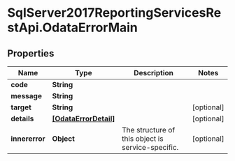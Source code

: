 # SqlServer2017ReportingServicesRestApi.OdataErrorMain

## Properties
Name | Type | Description | Notes
------------ | ------------- | ------------- | -------------
**code** | **String** |  | 
**message** | **String** |  | 
**target** | **String** |  | [optional] 
**details** | [**[OdataErrorDetail]**](OdataErrorDetail.md) |  | [optional] 
**innererror** | **Object** | The structure of this object is service-specific. | [optional] 


